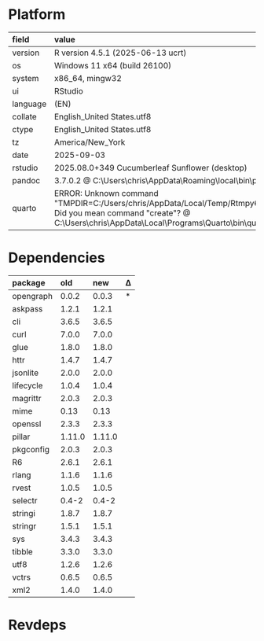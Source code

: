 # Platform

|field    |value                                                                                                                                                                                       |
|:--------|:-------------------------------------------------------------------------------------------------------------------------------------------------------------------------------------------|
|version  |R version 4.5.1 (2025-06-13 ucrt)                                                                                                                                                           |
|os       |Windows 11 x64 (build 26100)                                                                                                                                                                |
|system   |x86_64, mingw32                                                                                                                                                                             |
|ui       |RStudio                                                                                                                                                                                     |
|language |(EN)                                                                                                                                                                                        |
|collate  |English_United States.utf8                                                                                                                                                                  |
|ctype    |English_United States.utf8                                                                                                                                                                  |
|tz       |America/New_York                                                                                                                                                                            |
|date     |2025-09-03                                                                                                                                                                                  |
|rstudio  |2025.08.0+349 Cucumberleaf Sunflower (desktop)                                                                                                                                              |
|pandoc   |3.7.0.2 @ C:\Users\chris\AppData\Roaming\local\bin\pandoc.exe                                                                                                                               |
|quarto   |ERROR: Unknown command "TMPDIR=C:/Users/chris/AppData/Local/Temp/Rtmpy6LHwe/file641062146d41". Did you mean command "create"? @ C:\Users\chris\AppData\Local\Programs\Quarto\bin\quarto.exe |

# Dependencies

|package   |old    |new    |Δ  |
|:---------|:------|:------|:--|
|opengraph |0.0.2  |0.0.3  |*  |
|askpass   |1.2.1  |1.2.1  |   |
|cli       |3.6.5  |3.6.5  |   |
|curl      |7.0.0  |7.0.0  |   |
|glue      |1.8.0  |1.8.0  |   |
|httr      |1.4.7  |1.4.7  |   |
|jsonlite  |2.0.0  |2.0.0  |   |
|lifecycle |1.0.4  |1.0.4  |   |
|magrittr  |2.0.3  |2.0.3  |   |
|mime      |0.13   |0.13   |   |
|openssl   |2.3.3  |2.3.3  |   |
|pillar    |1.11.0 |1.11.0 |   |
|pkgconfig |2.0.3  |2.0.3  |   |
|R6        |2.6.1  |2.6.1  |   |
|rlang     |1.1.6  |1.1.6  |   |
|rvest     |1.0.5  |1.0.5  |   |
|selectr   |0.4-2  |0.4-2  |   |
|stringi   |1.8.7  |1.8.7  |   |
|stringr   |1.5.1  |1.5.1  |   |
|sys       |3.4.3  |3.4.3  |   |
|tibble    |3.3.0  |3.3.0  |   |
|utf8      |1.2.6  |1.2.6  |   |
|vctrs     |0.6.5  |0.6.5  |   |
|xml2      |1.4.0  |1.4.0  |   |

# Revdeps

